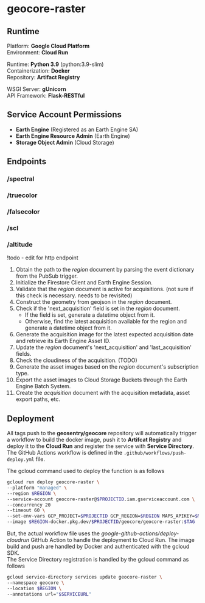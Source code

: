 # geocore-raster

## Runtime
Platform: **Google Cloud Platform**  
Environment: **Cloud Run**  

Runtime: **Python 3.9** (python:3.9-slim)  
Containerization: **Docker**  
Repository: **Artifact Registry**

WSGI Server: **gUnicorn**  
API Framework: **Flask-RESTful**  

## Service Account Permissions
- **Earth Engine** (Registered as an Earth Engine SA)
- **Earth Engine Resource Admin** (Earth Engine)
- **Storage Object Admin** (Cloud Storage)

## Endpoints
### /spectral
### /truecolor
### /falsecolor
### /scl
### /altitude

!todo - edit for http endpoint
1. Obtain the path to the *region* document by parsing the event dictionary from the PubSub trigger.
2. Initialize the Firestore Client and Earth Engine Session.
3. Validate that the *region* document is active for acquisitions. (not sure if this check is necessary. needs to be revisited)
4. Construct the geometry from geojson in the *region* document.
5. Check if the 'next_acquisition' field is set in the *region* document.
    - If the field is set, generate a datetime object from it.
    - Otherwise, find the latest acquisition available for the region and generate a datetime object from it.
6. Generate the acquisition image for the latest expected acquisition date and retrieve its Earth Engine Asset ID.
7. Update the *region* document's 'next_acquisition' and 'last_acquisition' fields.
8. Check the cloudiness of the acquisition. (TODO)
9. Generate the asset images based on the *region* document's subscription type.
10. Export the asset images to Cloud Storage Buckets through the Earth Engine Batch System.
11. Create the *acquisition* document with the acquisition metadata, asset export paths, etc.

## Deployment
All tags push to the **geosentry/geocore** repository will automatically trigger a workflow to build the docker image, push it to **Artifcat Registry** and deploy it to the **Cloud Run** and register the service with **Service Directory**.  
 The GitHub Actions workflow is defined in the ``.github/workflows/push-deploy.yml`` file.

The gcloud command used to deploy the function is as follows
```bash
gcloud run deploy geocore-raster \
--platform "managed" \
--region $REGION \
--service-account geocore-raster@$PROJECTID.iam.gserviceaccount.com \
--concurrency 20
--timeout 60 \
--set-env-vars GCP_PROJECT=$PROJECTID GCP_REGION=$REGION MAPS_APIKEY=$MAPSAPIKEY \
--image $REGION-docker.pkg.dev/$PROJECTID/geocore/geocore-raster:$TAG 
```

But, the actual workflow file uses the *google-github-actions/deploy-cloudrun* GitHub Action to handle the deployment to Cloud Run. The image build and push are handled by Docker and authenticated with the gcloud SDK.   
The Service Directory registration is handled by the gcloud command as follows
```bash
gcloud service-directory services update geocore-raster \
--namespace geocore \
--location $REGION \
--annotations url="$SERVICEURL"
```
